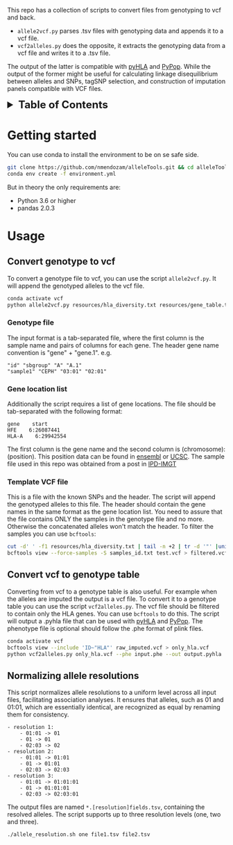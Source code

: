 This repo has a collection of scripts to convert files from genotyping to vcf and back.

- `allele2vcf.py` parses .tsv files with genotyping data and appends it to a vcf file.
- `vcf2alleles.py` does the opposite, it extracts the genotyping data from a vcf file and writes it to a .tsv file.

The output of the latter is compatible with [pyHLA](https://github.com/felixfan/PyHLA) and [PyPop](http://pypop.org/index.html). While the output of the former might be useful for calculating linkage disequilibrium between alleles and SNPs, tagSNP selection, and construction of imputation panels compatible with VCF files.

<!-- TABLE OF CONTENTS -->
<details>
    <summary style="font-size: 24px; font-weight: bold;">Table of Contents</summary>
    <!-- Your content here -->
    <ol>
    <li><a href="#getting-started">Getting Started</a></li>
    <li>
      <a href="#usage">Usage</a>
      <ul>
        <li><a href="#convert-genotype-to-vcf">Convert Genotype to VCF</a></li>
        <ul>
            <li><a href="#genotype-file">Genotype file</a></li>
            <li><a href="#gene-location-list">Gene Location List</a></li>
            <li><a href="#template-vcf-file">Template VCF File</a></li>
        </ul>
        <li><a href="#convert-vcf-to-genotype-table">Convert VCF to Genotype Table</a></li>
        <li><a href="#">Convert VCF to Genotype Table</a></li>
      </ul>
    </li>
  </ol>
</details>

# Getting started

You can use conda to install the environment to be on se safe side.

```bash
git clone https://github.com/nmendozam/alleleTools.git && cd alleleTools
conda env create -f environment.yml
```

But in theory the only requirements are:

- Python 3.6 or higher
- pandas 2.0.3

# Usage

## Convert genotype to vcf

To convert a genotype file to vcf, you can use the script `allele2vcf.py`. It will append the genotyped alleles to the vcf file.

```bash
conda activate vcf
python allele2vcf.py resources/hla_diversity.txt resources/gene_table.tsv resources/template.vcf
```

### Genotype file

The input format is a tab-separated file, where the first column is the sample name and pairs of columns for each gene. The header gene name convention is "gene" + "gene.1". e.g.

```
"id" "sbgroup" "A" "A.1"
"sample1" "CEPH" "03:01" "02:01"
```

### Gene location list

Additionally the script requires a list of gene locations. The file should be tab-separated with the following format:

```
gene    start
HFE    6:26087441
HLA-A    6:29942554
```

The first column is the gene name and the second column is (chromosome):(position). This position data can be found in [ensembl](https://www.ensembl.org/index.html) or [UCSC](https://genome.ucsc.edu/). The sample file used in this repo was obtained from a post in [IPD-IMGT](https://www.ebi.ac.uk/ipd/imgt/hla/help/genomics.html)

### Template VCF file

This is a file with the known SNPs and the header. The script will append the genotyped alleles to this file. The header should contain the gene names in the same format as the gene location list. You need to assure that the file contains ONLY the samples in the genotype file and no more. Otherwise the concatenated alleles won't match the header. To filter the samples you can use `bcftools`:

```bash
cut -d' ' -f1 resources/hla_diversity.txt | tail -n +2 | tr -d '"' |uniq > samples_id.txt
bcftools view --force-samples -S samples_id.txt test.vcf > filtered.vcf
```

## Convert vcf to genotype table

Converting from vcf to a genotype table is also useful. For example when the alleles are imputed the output is a vcf file. To convert it to a genotype table you can use the script `vcf2alleles.py`. The vcf file should be filtered to contain only the HLA genes. You can use `bcftools` to do this. The script will output a .pyhla file that can be used with [pyHLA](https://github.com/felixfan/PyHLA) and [PyPop](http://pypop.org/index.html). The phenotype file is optional should follow the .phe format of plink files.

```bash
conda activate vcf
bcftools view --include 'ID~"HLA"' raw_imputed.vcf > only_hla.vcf
python vcf2alleles.py only_hla.vcf --phe input.phe --out output.pyhla
```

## Normalizing allele resolutions

This script normalizes allele resolutions to a uniform level across all input files, facilitating association analyses. It ensures that alleles, such as 01 and 01:01, which are essentially identical, are recognized as equal by renaming them for consistency.

```
- resolution 1:
    - 01:01 -> 01
    - 01 -> 01
    - 02:03 -> 02
- resolution 2:
    - 01:01 -> 01:01
    - 01 -> 01:01
    - 02:03 -> 02:03
- resolution 3:
    - 01:01 -> 01:01:01
    - 01 -> 01:01:01
    - 02:03 -> 02:03:01
```

The output files are named `*.[resolution]fields.tsv`, containing the resolved alleles. The script supports up to three resolution levels (one, two and three).

```bash
./allele_resolution.sh one file1.tsv file2.tsv
```
